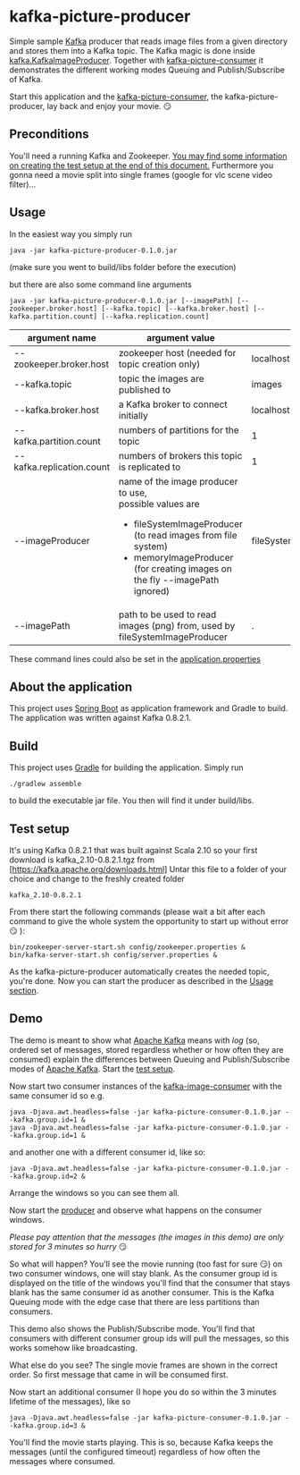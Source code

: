kafka-picture-producer
======================

Simple sample [Kafka](https://kafka.apache.org) producer that reads image files from a given directory and stores them into a Kafka topic. 
The Kafka magic is done inside [kafka.KafkaImageProducer](src/main/java/imageproducer/kafka/KafkaImageProducer.java#L108).
Together with [kafka-picture-consumer](../../../kafka-picture-consumer) it demonstrates the different working modes Queuing and Publish/Subscribe of Kafka.

Start this application and the [kafka-picture-consumer](../../../kafka-picture-consumer), the kafka-picture-producer, lay back and enjoy your movie. :smirk:

Preconditions
-------------
You'll need a running Kafka and Zookeeper. [You may find some information on creating the test setup at the end of this document.](#test-setup)
Furthermore you gonna need a movie split into single frames (google for vlc scene video filter)...

Usage
-----

In the easiest way you simply run

    java -jar kafka-picture-producer-0.1.0.jar 

(make sure you went to build/libs folder before the execution)

but there are also some command line arguments

    java -jar kafka-picture-producer-0.1.0.jar [--imagePath] [--zookeeper.broker.host] [--kafka.topic] [--kafka.broker.host] [--kafka.partition.count] [--kafka.replication.count]

| argument name             | argument value                                  | default                 |
| ------------------------- | ----------------------------------------------- | ----------------------- |
| --zookeeper.broker.host   | zookeeper host (needed for topic creation only) | localhost:2181          |
| --kafka.topic             | topic the images are published to               | images                  |
| --kafka.broker.host       | a Kafka broker to connect initially             | localhost:9092          |
| --kafka.partition.count   | numbers of partitions for the topic             | 1                       |
| --kafka.replication.count | numbers of brokers this topic is replicated to  | 1                       |
| --imageProducer           | name of the image producer to use, <br>possible values are<ul><li>fileSystemImageProducer (to read images from file system)</li><li>memoryImageProducer (for creating images on the fly --imagePath ignored)</li></ul> | fileSystemImageProducer |
| --imagePath               | path to be used to read images (png) from, used by fileSystemImageProducer  | .

These command lines could also be set in the [application.properties](src/main/resources/application.properties)

About the application
---------------------
This project uses [Spring Boot](http://projects.spring.io/spring-boot/) as application framework and Gradle to build. The application was written against Kafka 0.8.2.1. 

Build
-----

This project uses [Gradle](https://gradle.org/) for building the application. Simply run

    ./gradlew assemble

to build the executable jar file. You then will find it under build/libs.

Test setup
----------
It's using Kafka 0.8.2.1 that was built against Scala 2.10 so your first download is kafka_2.10-0.8.2.1.tgz from [https://kafka.apache.org/downloads.html]
Untar this file to a folder of your choice and change to the freshly created folder 

    kafka_2.10-0.8.2.1

From there start the following commands (please wait a bit after each command to give the whole system the opportunity to start up without error :smirk: ):

    bin/zookeeper-server-start.sh config/zookeeper.properties &
    bin/kafka-server-start.sh config/server.properties &
    
As the kafka-picture-producer automatically creates the needed topic, you're done. Now you can start the producer as described in the [Usage section](#usage).

Demo
----
The demo is meant to show what [Apache Kafka](https://kafka.apache.org) means with _log_ (so, ordered set of messages, stored regardless whether or how often they are consumed) explain the differences between Queuing and Publish/Subscribe modes of [Apache Kafka](https://kafka.apache.org). Start the [test setup](#test-setup).

Now start two consumer instances of the [kafka-image-consumer](../../../kafka-picture-consumer/blob/master/README.md#usage) with the same consumer id so e.g.

    java -Djava.awt.headless=false -jar kafka-picture-consumer-0.1.0.jar --kafka.group.id=1 &
    java -Djava.awt.headless=false -jar kafka-picture-consumer-0.1.0.jar --kafka.group.id=1 &
    
and another one with a different consumer id, like so:

    java -Djava.awt.headless=false -jar kafka-picture-consumer-0.1.0.jar --kafka.group.id=2 &

Arrange the windows so you can see them all.

Now start the [producer](#usage) and observe what happens on the consumer windows. 

_Please pay attention that the messages (the images in this demo) are only stored for 3 minutes so hurry_ :smirk:

So what will happen? You'll see the movie running (too fast for sure :smirk:) on two consumer windows, one will stay blank. As the consumer group id is displayed on the title of the windows you'll find that the consumer that stays blank has the same consumer id as another consumer. This is the Kafka Queuing mode with the edge case that there are less partitions than consumers.

This demo also shows the Publish/Subscribe mode. You'll find that consumers with different consumer group ids will pull the messages, so this works somehow like broadcasting.

What else do you see? The single movie frames are shown in the correct order. So first message that came in will be consumed first.

Now start an additional consumer (I hope you do so within the 3 minutes lifetime of the messages), like so

    java -Djava.awt.headless=false -jar kafka-picture-consumer-0.1.0.jar --kafka.group.id=3 &
    
You'll find the movie starts playing. This is so, because Kafka keeps the messages (until the configured timeout) regardless of how often the messages where consumed.
